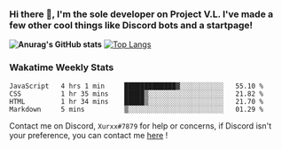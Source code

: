 ### Hi there 👋, I'm the sole developer on Project V.L. I've made a few other cool things like Discord bots and a startpage!
**![Anurag's GitHub stats](https://github-readme-stats.vercel.app/api?username=5late&count_private=true&show_icons=true&theme=tokyonight)**
[![Top Langs](https://github-readme-stats.vercel.app/api/top-langs/?username=5late&theme=ayu-mirage)](https://github.com/anuraghazra/github-readme-stats)

### Wakatime Weekly Stats

<!--START_SECTION:waka-->
```text
JavaScript   4 hrs 1 min     █████████████▓░░░░░░░░░░░   55.10 % 
CSS          1 hr 35 mins    █████▒░░░░░░░░░░░░░░░░░░░   21.82 % 
HTML         1 hr 34 mins    █████▒░░░░░░░░░░░░░░░░░░░   21.70 % 
Markdown     5 mins          ▒░░░░░░░░░░░░░░░░░░░░░░░░   01.29 % 
```
<!--END_SECTION:waka-->

Contact me on Discord, ``Xurxx#7879`` for help or concerns, if Discord isn't your preference, you can contact me [here](https://github.com/5late/5late/issues) !
